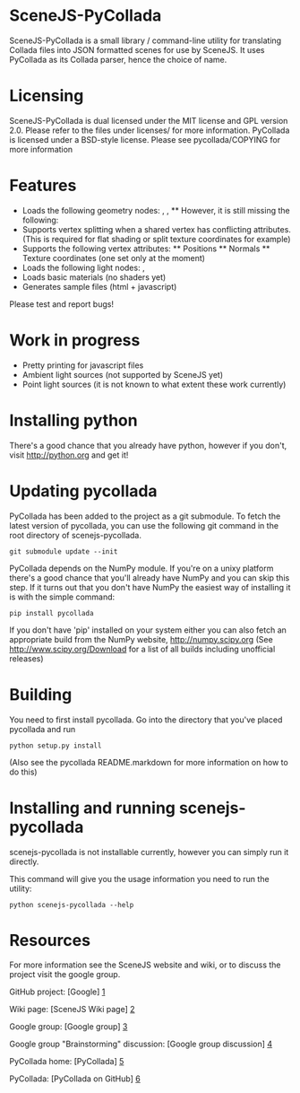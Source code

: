 SceneJS-PyCollada
=================

SceneJS-PyCollada is a small library / command-line utility for translating Collada files into
JSON formatted scenes for use by SceneJS. It uses PyCollada as its Collada
parser, hence the choice of name.

Licensing
=========

SceneJS-PyCollada is dual licensed under the MIT license and GPL version 2.0. Please refer to the files under licenses/ for more information.
PyCollada is licensed under a BSD-style license. Please see pycollada/COPYING for more information

Features
========

* Loads the following geometry nodes: <polylist>, <triangles>, <lines>
** However, it is still missing the following: <polygons>
* Supports vertex splitting when a shared vertex has conflicting attributes. (This is required for flat shading or split texture coordinates for example)
* Supports the following vertex attributes: 
** Positions
** Normals
** Texture coordinates (one set only at the moment)
* Loads the following light nodes: <point>, <directional>
* Loads basic materials (no shaders yet)
* Generates sample files (html + javascript)

Please test and report bugs!

Work in progress
================

* Pretty printing for javascript files
* Ambient light sources (not supported by SceneJS yet)
* Point light sources (it is not known to what extent these work currently)

Installing python
=================

There's a good chance that you already have python, however if you don't, visit http://python.org and get it!

Updating pycollada
==================

PyCollada has been added to the project as a git submodule. To fetch the latest version of pycollada, you can use the following git command in the root directory of scenejs-pycollada.

    git submodule update --init

PyCollada depends on the NumPy module. If you're on a unixy platform there's a good chance that you'll already have NumPy and you can skip this step.
If it turns out that you don't have NumPy the easiest way of installing it is with the simple command:

    pip install pycollada

If you don't have 'pip' installed on your system either you can also fetch an appropriate build from the NumPy website, http://numpy.scipy.org
(See http://www.scipy.org/Download for a list of all builds including unofficial releases)


Building
========

You need to first install pycollada. Go into the directory that you've placed pycollada and run 

    python setup.py install

(Also see the pycollada README.markdown for more information on how to do this)

Installing and running scenejs-pycollada
========================================

scenejs-pycollada is not installable currently, however you can simply run it directly.

This command will give you the usage information you need to run the utility:

    python scenejs-pycollada --help


Resources
=========

For more information see the SceneJS website and wiki, or to discuss the project visit the google group.

GitHub project: [Google] [1]

Wiki page: [SceneJS Wiki page] [2]

Google group: [Google group] [3]

Google group "Brainstorming" discussion: [Google group discussion] [4]

PyCollada home: [PyCollada] [5]

PyCollada: [PyCollada on GitHub] [6]

  [1]: https://github.com/xeolabs/scenejs-pycollada        "GitHub project"
  [2]: http://scenejs.wikispaces.com/scenejs-pycollada  "SceneJS Wiki page"
  [3]: http://groups.google.com/group/scenejs    "Google group"
  [4]: http://groups.google.com/forum/#!topic/scenejs/jdNGC6oOA10 "New Collada translator (brainstorming)"
  [5]: http://collada.in4lines.com/    "PyCollada"
  [6]: https://github.com/pycollada/pycollada    "PyCollada on GitHub"

